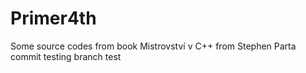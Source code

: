 # Primer4th
Some source codes from book Mistrovství v C++ from Stephen Parta
commit testing
branch test

